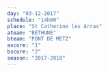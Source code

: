```yaml
---
day: "03-12-2017"
schedule: "14h00"
place: "St Catherine les Arras"
ateam: "BETHUNE"
bteam: "PONT DE METZ"
ascore: "1"
bscore: "2"
season: "2017-2018"
---
```

